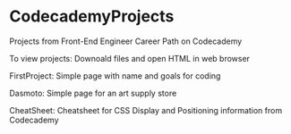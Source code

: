 # CodecademyProjects

Projects from Front-End Engineer Career Path on Codecademy

To view projects: Downoald files and open HTML in web browser

FirstProject: Simple page with name and goals for coding 

Dasmoto: Simple page for an art supply store 

CheatSheet: Cheatsheet for CSS Display and Positioning information from Codecademy
